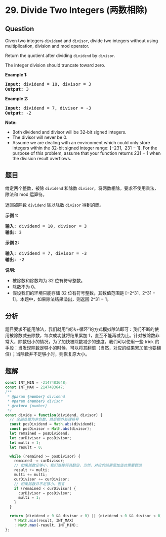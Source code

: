 # 29. Divide Two Integers (两数相除)

## Question

Given two integers `dividend` and `divisor`, divide two integers without using multiplication, division and mod operator.

Return the quotient after dividing `dividend` by `divisor`.

The integer division should truncate toward zero.

**Example 1:**

<pre><strong>Input:</strong> dividend = 10, divisor = 3
<strong>Output:</strong> 3</pre>

**Example 2:**

<pre><strong>Input:</strong> dividend = 7, divisor = -3
<strong>Output:</strong> -2</pre>

**Note:**

-   Both dividend and divisor will be 32-bit signed integers.
-   The divisor will never be 0.
-   Assume we are dealing with an environment which could only store integers within the 32-bit signed integer range: \[−231,  231 − 1\]. For the purpose of this problem, assume that your function returns 231 − 1 when the division result overflows.

## 题目

给定两个整数，被除 `dividend` 和除数 `divisor`。将两数相除，要求不使用乘法、除法和 mod 运算符。

返回被除数 `dividend` 除以除数 `divisor` 得到的商。

**示例 1:**

<pre><strong>输入:</strong> dividend = 10, divisor = 3
<strong>输出:</strong> 3</pre>

**示例 2:**

<pre><strong>输入:</strong> dividend = 7, divisor = -3
<strong>输出:</strong> -2</pre>

**说明:**

-   被除数和除数均为 32 位有符号整数。
-   除数不为 0。
-   假设我们的环境只能存储 32 位有符号整数，其数值范围是 \[−2^31,  2^31 − 1\]。本题中，如果除法结果溢出，则返回 2^31 − 1。

## 分析

题目要求不能用除法，我们就用“减法+循环”的方式模拟除法即可：我们不断的使用被除数减去除数，每次成功就将结果累加 1，直至不能再减为止。针对被除数非常大，除数很小的情况，为了加快被除数减少的速度，我们可以使用一些 trick 的手段：当发现除数足够小的时候，可以将其翻倍（当然，对应的结果累加值也要翻倍）；当除数并不足够小时，则恢复原大小。

## 题解

```javascript
const INT_MIN = -2147483648;
const INT_MAX = 2147483647;
/**
 * @param {number} dividend
 * @param {number} divisor
 * @return {number}
 */
const divide = function(dividend, divisor) {
  // 全部处理为非负数，然后额外处理符号
  const posDividend = Math.abs(dividend);
  const posDivisor = Math.abs(divisor);
  let remained = posDividend;
  let curDivisor = posDivisor;
  let multi = 1;
  let result = 0;

  while (remained >= posDivisor) {
    remained -= curDivisor;
    // 如果除数足够小，我们直接将其翻倍，当然，对应的结果累加值也需要翻倍
    result += multi;
    multi += multi;
    curDivisor += curDivisor;
    // 如果除数并不足够小，恢复
    if (remained < curDivisor) {
      curDivisor = posDivisor;
      multi = 1;
    }
  }

  return (dividend > 0 && divisor > 0) || (dividend < 0 && divisor < 0)
    ? Math.min(result, INT_MAX)
    : Math.max(-result, INT_MIN);
};
```
